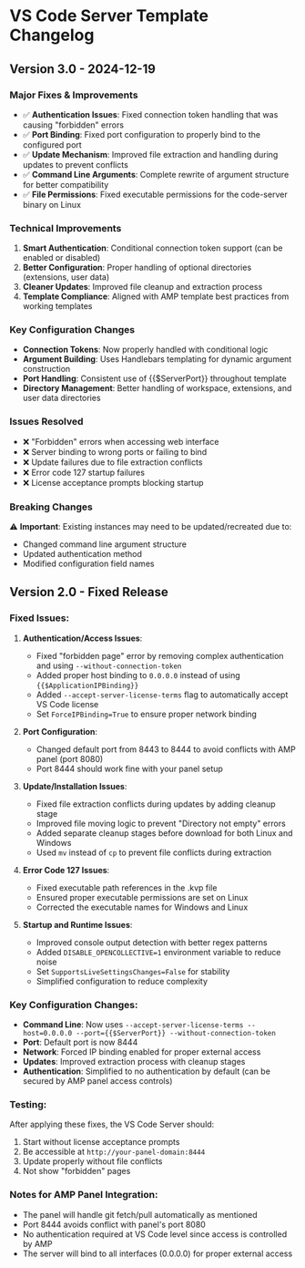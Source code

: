 # VS Code Server Template Changelog

## Version 3.0 - 2024-12-19

### Major Fixes & Improvements
- ✅ **Authentication Issues**: Fixed connection token handling that was causing "forbidden" errors
- ✅ **Port Binding**: Fixed port configuration to properly bind to the configured port
- ✅ **Update Mechanism**: Improved file extraction and handling during updates to prevent conflicts
- ✅ **Command Line Arguments**: Complete rewrite of argument structure for better compatibility
- ✅ **File Permissions**: Fixed executable permissions for the code-server binary on Linux

### Technical Improvements
1. **Smart Authentication**: Conditional connection token support (can be enabled or disabled)
2. **Better Configuration**: Proper handling of optional directories (extensions, user data)
3. **Cleaner Updates**: Improved file cleanup and extraction process
4. **Template Compliance**: Aligned with AMP template best practices from working templates

### Key Configuration Changes
- **Connection Tokens**: Now properly handled with conditional logic
- **Argument Building**: Uses Handlebars templating for dynamic argument construction
- **Port Handling**: Consistent use of {{$ServerPort}} throughout template
- **Directory Management**: Better handling of workspace, extensions, and user data directories

### Issues Resolved
- ❌ "Forbidden" errors when accessing web interface
- ❌ Server binding to wrong ports or failing to bind
- ❌ Update failures due to file extraction conflicts
- ❌ Error code 127 startup failures
- ❌ License acceptance prompts blocking startup

### Breaking Changes
⚠️ **Important**: Existing instances may need to be updated/recreated due to:
- Changed command line argument structure
- Updated authentication method
- Modified configuration field names

## Version 2.0 - Fixed Release

### Fixed Issues:
1. **Authentication/Access Issues**:
   - Fixed "forbidden page" error by removing complex authentication and using `--without-connection-token`
   - Added proper host binding to `0.0.0.0` instead of using `{{$ApplicationIPBinding}}`
   - Added `--accept-server-license-terms` flag to automatically accept VS Code license
   - Set `ForceIPBinding=True` to ensure proper network binding

2. **Port Configuration**:
   - Changed default port from 8443 to 8444 to avoid conflicts with AMP panel (port 8080)
   - Port 8444 should work fine with your panel setup

3. **Update/Installation Issues**:
   - Fixed file extraction conflicts during updates by adding cleanup stage
   - Improved file moving logic to prevent "Directory not empty" errors
   - Added separate cleanup stages before download for both Linux and Windows
   - Used `mv` instead of `cp` to prevent file conflicts during extraction

4. **Error Code 127 Issues**:
   - Fixed executable path references in the .kvp file
   - Ensured proper executable permissions are set on Linux
   - Corrected the executable names for Windows and Linux

5. **Startup and Runtime Issues**:
   - Improved console output detection with better regex patterns
   - Added `DISABLE_OPENCOLLECTIVE=1` environment variable to reduce noise
   - Set `SupportsLiveSettingsChanges=False` for stability
   - Simplified configuration to reduce complexity

### Key Configuration Changes:
- **Command Line**: Now uses `--accept-server-license-terms --host=0.0.0.0 --port={{$ServerPort}} --without-connection-token`
- **Port**: Default port is now 8444
- **Network**: Forced IP binding enabled for proper external access
- **Updates**: Improved extraction process with cleanup stages
- **Authentication**: Simplified to no authentication by default (can be secured by AMP panel access controls)

### Testing:
After applying these fixes, the VS Code Server should:
1. Start without license acceptance prompts
2. Be accessible at `http://your-panel-domain:8444`
3. Update properly without file conflicts
4. Not show "forbidden" pages

### Notes for AMP Panel Integration:
- The panel will handle git fetch/pull automatically as mentioned
- Port 8444 avoids conflict with panel's port 8080
- No authentication required at VS Code level since access is controlled by AMP
- The server will bind to all interfaces (0.0.0.0) for proper external access